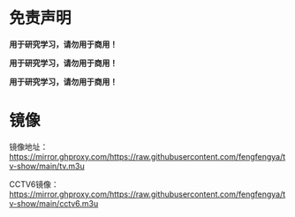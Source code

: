 # 免责声明

**用于研究学习，请勿用于商用！**

**用于研究学习，请勿用于商用！**

**用于研究学习，请勿用于商用！**



# 镜像

镜像地址：https://mirror.ghproxy.com/https://raw.githubusercontent.com/fengfengya/tv-show/main/tv.m3u

CCTV6镜像：https://mirror.ghproxy.com/https://raw.githubusercontent.com/fengfengya/tv-show/main/cctv6.m3u